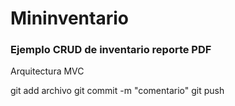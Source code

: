 # Mininventario
<h3>Ejemplo CRUD de inventario reporte PDF </h3>
<p>Arquitectura MVC</p>
git add archivo
git commit -m "comentario"
git push
